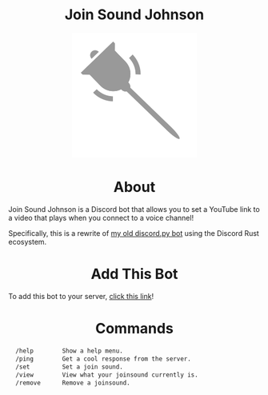 <div align="center">
    <h1>Join Sound Johnson</h1>
    <img src="./icon.svg" width="250px">
</div>

<h1 align="center">About</h1>

Join Sound Johnson is a Discord bot that allows you to set a YouTube link to a video that plays when you connect to a voice channel!

Specifically, this is a rewrite of [my old discord.py bot](https://github.com/smallwoj/join-sound-johnson-py) using the Discord Rust ecosystem.

<h1 align="center">Add This Bot</h1>

To add this bot to your server, [click this link](https://discord.com/api/oauth2/authorize?client_id=953092836608319549&permissions=2184202240&scope=applications.commands%20bot)!

<h1 align="center">Commands</h1>

```
  /help        Show a help menu.
  /ping        Get a cool response from the server.
  /set         Set a join sound.
  /view        View what your joinsound currently is.
  /remove      Remove a joinsound.
```
